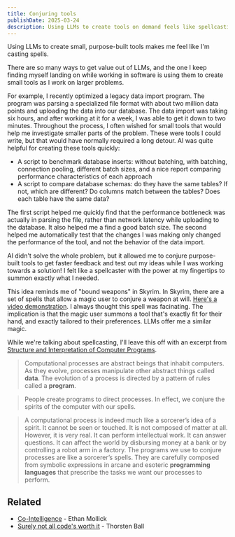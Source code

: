 ```yaml
---
title: Conjuring tools
publishDate: 2025-03-24
description: Using LLMs to create tools on demand feels like spellcasting
---
```


Using LLMs to create small, purpose-built tools makes me feel like I'm casting
spells.

There are so many ways to get value out of LLMs, and the one I keep finding
myself landing on while working in software is using them to create small tools
as I work on larger problems.

For example, I recently optimized a legacy data import program. The program was
parsing a specialized file format with about two million data points and
uploading the data into our database. The data import was taking six hours, and
after working at it for a week, I was able to get it down to two minutes.
Throughout the process, I often wished for small tools that would help me
investigate smaller parts of the problem. These were tools I could write, but
that would have normally required a long detour. AI was quite helpful for
creating these tools quickly:

- A script to benchmark database inserts: without batching, with batching,
connection pooling, different batch sizes, and a nice report comparing
performance characteristics of each approach
- A script to compare database schemas: do they have the same tables? If not,
which are different? Do columns match between the tables? Does each table have
the same data?

The first script helped me quickly find that the performance bottleneck was
actually in parsing the file, rather than network latency while uploading to the
database. It also helped me a find a good batch size. The second helped me
automatically test that the changes I was making only changed the performance of
the tool, and not the behavior of the data import. 

AI didn't solve the whole problem, but it allowed me to conjure purpose-built
tools to get faster feedback and test out my ideas while I was working towards a
solution! I felt like a spellcaster with the power at my fingertips to summon
exactly what I needed.

This idea reminds me of "bound weapons" in Skyrim. In Skyrim, there are a set of
spells that allow a magic user to conjure a weapon at will. [Here's a video
demonstration](https://youtu.be/XGAJ8Jc1KM8). I always thought this spell was
facinating. The implication is that the magic user summons a tool that's exactly
fit for their hand, and exactly tailored to their preferences. LLMs offer me a
similar magic.

While we're talking about spellcasting, I'll leave this off with an excerpt from
[Structure and Interpretation of Computer
Programs](https://sarabander.github.io/sicp/html/index.xhtml).

> Computational processes are abstract beings that inhabit computers. As they
> evolve, processes manipulate other abstract things called **data**. The
> evolution of a process is directed by a pattern of rules called a **program**.

> People create programs to direct processes. In effect, we conjure the spirits
> of the computer with our spells.

> A computational process is indeed much like a sorcerer’s idea of a spirit. It
> cannot be seen or touched. It is not composed of matter at all. However, it is
> very real. It can perform intellectual work. It can answer questions. It can
> affect the world by disbursing money at a bank or by controlling a robot arm
> in a factory. The programs we use to conjure processes are like a sorcerer’s
> spells. They are carefully composed from symbolic expressions in arcane and
> esoteric **programming languages** that prescribe the tasks we want our
> processes to perform.

## Related

- [Co-Intelligence](https://www.goodreads.com/book/show/198678736-co-intelligence) - Ethan Mollick
- [Surely not all code's worth it](https://registerspill.thorstenball.com/p/surely-not-all-codes-worth-it) - Thorsten Ball
